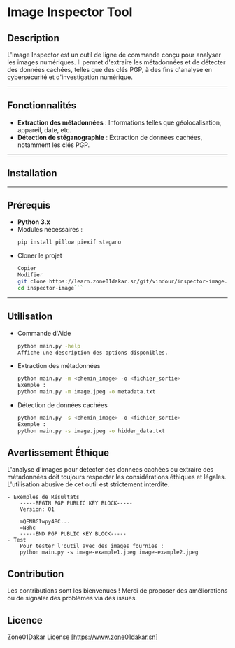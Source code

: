 # Image Inspector Tool

## Description  
L'Image Inspector est un outil de ligne de commande conçu pour analyser les images numériques. Il permet d'extraire les métadonnées et de détecter des données cachées, telles que des clés PGP, à des fins d'analyse en cybersécurité et d'investigation numérique.

---

## Fonctionnalités  
- **Extraction des métadonnées** : Informations telles que géolocalisation, appareil, date, etc.  
- **Détection de stéganographie** : Extraction de données cachées, notamment les clés PGP.

---

## Installation  

---
## Prérequis  
- **Python 3.x**  
- Modules nécessaires :  
  ```bash
  pip install pillow piexif stegano
- Cloner le projet
    ```bash
    Copier
    Modifier
    git clone https://learn.zone01dakar.sn/git/vindour/inspector-image.git
    cd inspector-image```

---
## Utilisation
- Commande d'Aide
    ```bash
    python main.py -help
    Affiche une description des options disponibles.
    ```

- Extraction des métadonnées
    ```bash
    python main.py -m <chemin_image> -o <fichier_sortie>
    Exemple :
    python main.py -m image.jpeg -o metadata.txt
    ```

- Détection de données cachées
    ```bash
    python main.py -s <chemin_image> -o <fichier_sortie>
    Exemple :
    python main.py -s image.jpeg -o hidden_data.txt
    ```

## Avertissement Éthique
L'analyse d'images pour détecter des données cachées ou extraire des métadonnées doit toujours respecter les considérations éthiques et légales. L'utilisation abusive de cet outil est strictement interdite.

    - Exemples de Résultats
        -----BEGIN PGP PUBLIC KEY BLOCK-----
        Version: 01

        mQENBGIwpy4BC...
        =N8hc
        -----END PGP PUBLIC KEY BLOCK-----
    - Test
        Pour tester l'outil avec des images fournies :
        python main.py -s image-example1.jpeg image-example2.jpeg
    

## Contribution
Les contributions sont les bienvenues ! Merci de proposer des améliorations ou de signaler des problèmes via des issues.

## Licence
Zone01Dakar License [https://www.zone01dakar.sn]

